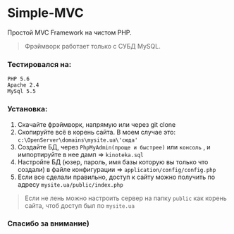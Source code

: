 # Simple-MVC
Простой MVC Framework на чистом PHP.
> Фрэймворк работает только с СУБД MySQL. 
### Тестировался на:
```
PHP 5.6
Apache 2.4
MySql 5.5
```

### Установка:
1. Скачайте фрэймворк, напрямую или через git clone
2. Скопируйте всё в корень сайта. В моем случае это: `c:\OpenServer\domains\mysite.ua\'сюда'`
3. Создайте БД, через `PhpMyAdmin(проще и быстрее)` или `консоль` , и импортируйте в нее дамп => `kinoteka.sql`
4. Настройте БД (юзер, пароль, имя базы которую вы только что создали) в файле конфигурации => `application/config/config.php`
5. Если все сделали правильно, доступ к сайту можно получить по адресу `mysite.ua/public/index.php`
> Если не лень можно настроить сервер на папку `public` как корень сайта, чтоб доступ был по `mysite.ua`
### Спасибо за внимание)
